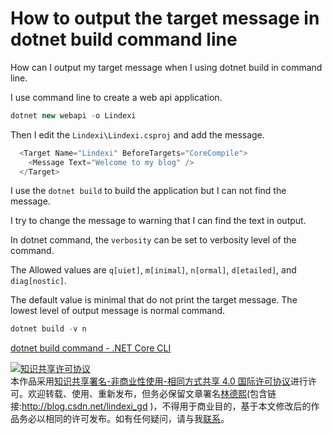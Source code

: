 
# How to output the target message in dotnet build command line

How can I output my target message when I using dotnet build in command line.

<!--more-->



I use command line to create a web api application.

```csharp
dotnet new webapi -o Lindexi
```

Then I edit the `Lindexi\Lindexi.csproj` and add the message.

```csharp
  <Target Name="Lindexi" BeforeTargets="CoreCompile">
    <Message Text="Welcome to my blog" />
  </Target>
```

I use the `dotnet build` to build the application but I can not find the message.

I try to change the message to warning that I can find the text in output.

In dotnet command, the `verbosity` can be set to verbosity level of the command.

The Allowed values are `q[uiet]`, `m[inimal]`, `n[ormal]`, `d[etailed]`, and `diag[nostic]`.

The default value is minimal that do not print the target message. The lowest level of output message is normal command.

```csharp
dotnet build -v n
```

[dotnet build command - .NET Core CLI](https://docs.microsoft.com/en-us/dotnet/core/tools/dotnet-build?tabs=netcore2x )




<a rel="license" href="http://creativecommons.org/licenses/by-nc-sa/4.0/"><img alt="知识共享许可协议" style="border-width:0" src="https://licensebuttons.net/l/by-nc-sa/4.0/88x31.png" /></a><br />本作品采用<a rel="license" href="http://creativecommons.org/licenses/by-nc-sa/4.0/">知识共享署名-非商业性使用-相同方式共享 4.0 国际许可协议</a>进行许可。欢迎转载、使用、重新发布，但务必保留文章署名[林德熙](http://blog.csdn.net/lindexi_gd)(包含链接:http://blog.csdn.net/lindexi_gd )，不得用于商业目的，基于本文修改后的作品务必以相同的许可发布。如有任何疑问，请与我[联系](mailto:lindexi_gd@163.com)。